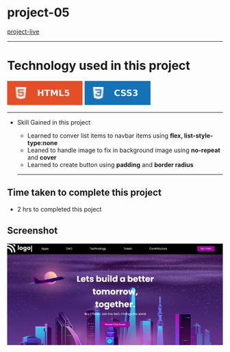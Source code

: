 # project-05 #
[project-live](https://fswd-project5.netlify.app)
   - - - -
 # Technology used in this project #
  ![html](./assets/html.svg) ![css](./assets/css.svg) 

  - - - - 
* Skill Gained in this project
  * Learned to conver list items to navbar items  using __flex, list-style-type:none__
  *  Leaned to handle image to fix in background image using __no-repeat__ and __cover__
  * Learned to create button using __padding__  and __border radius__
  
   - - - -
 ## Time taken to complete this project ##
 * 2 hrs  to completed this poject
 
 ## Screenshot ##
 
 ![picture](./assets/Screenshot.png)